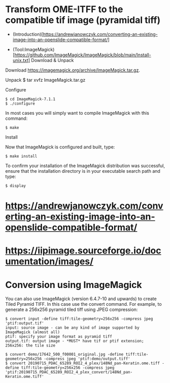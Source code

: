 # Transform OME-ITFF to the compatible tif image (pyramidal tiff)
- (Introduction)[https://andrewjanowczyk.com/converting-an-existing-image-into-an-openslide-compatible-format/]

- (Tool:ImageMagick)[https://github.com/ImageMagick/ImageMagick/blob/main/Install-unix.txt]
Download & Unpack
  
Download
  https://imagemagick.org/archive/ImageMagick.tar.gz.
    
Unpack
    $ tar xvfz ImageMagick.tar.gz
    
Configure
    
    $ cd ImageMagick-7.1.1
    $ ./configure
  
  In most cases you will simply want to compile ImageMagick with this command:
  
    $ make
    
Install
  
  Now that ImageMagick is configured and built, type:
  
    $ make install
  

  To confirm your installation of the ImageMagick distribution was successful,
  ensure that the installation directory is in your executable search path
  and type:
  
    $ display

# https://andrewjanowczyk.com/converting-an-existing-image-into-an-openslide-compatible-format/
# https://iipimage.sourceforge.io/documentation/images/
# Conversion using ImageMagick
You can also use ImageMagick (version 6.4.7-10 and upwards) to create Tiled Pyramid TIFF. In this case use the convert command. 
For example, to generate a 256x256 pyramid tiled tiff using JPEG compression:

    $ convert input -define tiff:tile-geometry=256x256 -compress jpeg 'ptif:output.tif'
    input: source image - can be any kind of image supported by ImageMagick (almost all)
    ptif: specify your image format as pyramid tiff
    output.tif: output image - *MUST* have tif or ptif extension;
    256x256: the tile size    

    $ convert demo/17642_500_f00001_original.jpg -define tiff:tile-geometry=256x256 -compress jpeg 'ptif:demo/output.tiff'
    $ convert 20190715_PDAC_65289_ROI2_4_plex/148Nd_pan-Keratin.ome.tiff -define tiff:tile-geometry=256x256 -compress jpeg 'ptif:20190715_PDAC_65289_ROI2_4_plex_convert/148Nd_pan-Keratin.ome.tiff'
  
